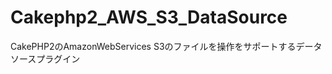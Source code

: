 Cakephp2_AWS_S3_DataSource
==========================

CakePHP2のAmazonWebServices S3のファイルを操作をサポートするデータソースプラグイン
